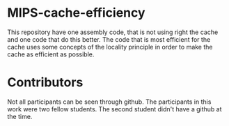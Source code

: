 # MIPS-cache-efficiency

This repository have one assembly code, that is not using right the cache and one code that do this better. The code that is most efficient for the cache uses some concepts of the locality principle in order to make the cache as efficient as possible.

# Contributors
Not all participants can be seen through github. The participants in this work were two fellow students. The second student didn't have a github at the time.
